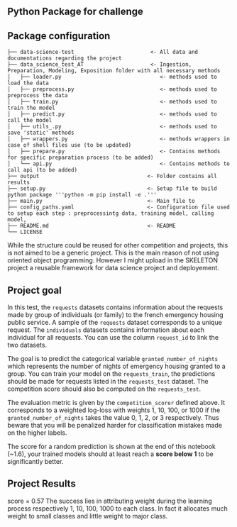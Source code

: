 ## Python Package for challenge ##


## Package configuration
```
├── data-science-test                        <- All data and documentations regarding the project
├── data_science_test_AT                     <- Ingestion, Preparation, Modeling, Exposition folder with all necessary methods
│   ├── loader.py                               <- methods used to load the data 
│   ├── preprocess.py                           <- methods used to preprocess the data 
│   ├── train.py                                <- methods used to train the model
│   ├── predict.py                              <- methods used to call the model
│   ├── utils_.py                               <- methods used to save 'static' methods
│   ├── wrappers.py                             <- methods wrappers in case of shell files use (to be updated)
│   ├── prepare.py                              <- Contains methods for specific preparation process (to be added)
│   └── api.py                                  <- Contains methods to call api (to be added)
├── output                                  <- Folder contains all results
├── setup.py                                <- Setup file to build python package '''python -m pip install -e .'''
├── main.py                                 <- Main file to 
├── config_paths.yaml                       <- Configuration file used to setup each step : preprocessintg data, training model, calling model, 
├── README.md                               <- README
└── LICENSE
```
While the structure could be reused for other competition and projects, this is not aimed to be a generic project. This is the main reason of not using oriented object programming.
However I might upload in the SKELETON project a reusable framework for data science project and deployement.

## Project goal

In this test, the `requests` datasets contains information about the requests made by group of individuals (or family) to the french emergency housing public service. A sample of the `requests` dataset corresponds to a unique request. The `individuals` datasets contains information about each individual for all requests.
You can use the column `request_id` to link the two datasets.

The goal is to predict the categorical variable `granted_number_of_nights` which represents the number of nights of emergency housing granted to a group. You can train your model on the `requests_train`, the predictions should be made for requests listed in the `requests_test` dataset. The competition score should also be computed on the `requests_test`.

The evaluation metric is given by the `competition_scorer` defined above. It corresponds to a weighted log-loss with weights 1, 10, 100, or 1000 if the `granted_number_of_nights` takes the value 0, 1, 2, or 3 respectively. Thus beware that you will be penalized harder for classification mistakes made on the higher labels.

The score for a random prediction is shown at the end of this notebook (~1.6), your trained models should at least reach a **score below 1** to be significantly better.

## Project Results 

score = 0.57
The success lies in attributing weight during the learning process respectively 1, 10, 100, 1000 to each class. In fact it allocates much weight to small classes and little weight to major class.




